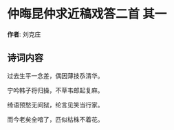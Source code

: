# 仲晦昆仲求近稿戏答二首  其一

**作者**: 刘克庄

## 诗词内容

过去生平一念差，偶因薄技忝清华。

宁吟韩子将归操，不草韦郎起复麻。

绮语预愁无间狱，纶言见笑当行家。

而今老矣全喑了，匹似枯株不着花。

